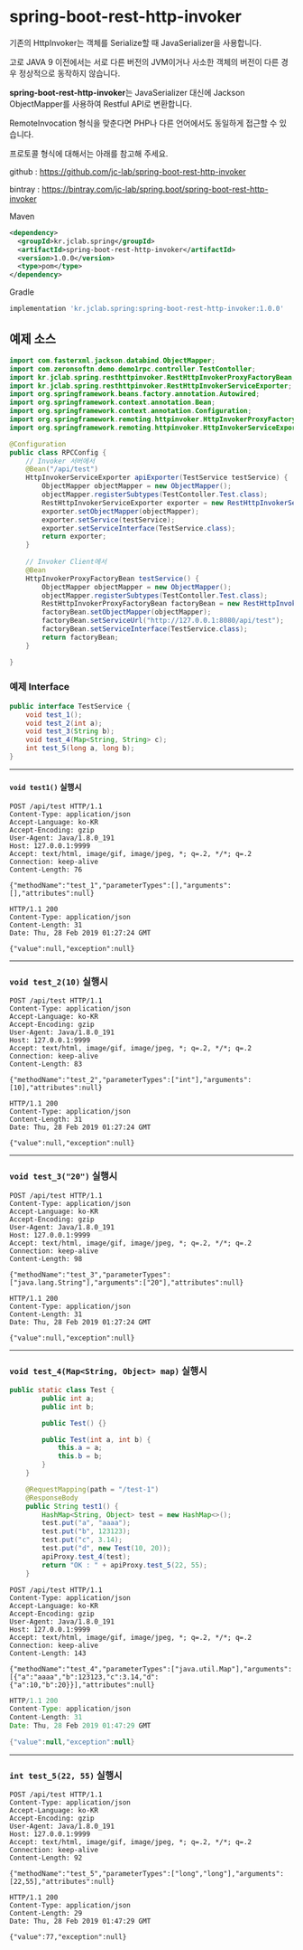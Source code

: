 # spring-boot-rest-http-invoker



기존의 HttpInvoker는 객체를 Serialize할 때 JavaSerializer을 사용합니다.

고로 JAVA 9 이전에서는 서로 다른 버전의 JVM이거나 사소한 객체의 버전이 다른 경우 정상적으로 동작하지 않습니다.

**spring-boot-rest-http-invoker**는 JavaSerializer 대신에 Jackson ObjectMapper를 사용하여 Restful API로 변환합니다.

RemoteInvocation 형식을 맞춘다면 PHP나 다른 언어에서도 동일하게 접근할 수 있습니다.

프로토콜 형식에 대해서는 아래를 참고해 주세요.



github : https://github.com/jc-lab/spring-boot-rest-http-invoker

bintray : https://bintray.com/jc-lab/spring.boot/spring-boot-rest-http-invoker



Maven

```xml
<dependency>
  <groupId>kr.jclab.spring</groupId>
  <artifactId>spring-boot-rest-http-invoker</artifactId>
  <version>1.0.0</version>
  <type>pom</type>
</dependency>
```

Gradle

```groovy
implementation 'kr.jclab.spring:spring-boot-rest-http-invoker:1.0.0'
```





## 예제 소스

```java
import com.fasterxml.jackson.databind.ObjectMapper;
import com.zeronsoftn.demo.demo1rpc.controller.TestContoller;
import kr.jclab.spring.resthttpinvoker.RestHttpInvokerProxyFactoryBean;
import kr.jclab.spring.resthttpinvoker.RestHttpInvokerServiceExporter;
import org.springframework.beans.factory.annotation.Autowired;
import org.springframework.context.annotation.Bean;
import org.springframework.context.annotation.Configuration;
import org.springframework.remoting.httpinvoker.HttpInvokerProxyFactoryBean;
import org.springframework.remoting.httpinvoker.HttpInvokerServiceExporter;

@Configuration
public class RPCConfig {
    // Invoker 서버에서
    @Bean("/api/test")
    HttpInvokerServiceExporter apiExporter(TestService testService) {
        ObjectMapper objectMapper = new ObjectMapper();
        objectMapper.registerSubtypes(TestContoller.Test.class);
        RestHttpInvokerServiceExporter exporter = new RestHttpInvokerServiceExporter();
        exporter.setObjectMapper(objectMapper);
        exporter.setService(testService);
        exporter.setServiceInterface(TestService.class);
        return exporter;
    }
	
    // Invoker Client에서
    @Bean
    HttpInvokerProxyFactoryBean testService() {
        ObjectMapper objectMapper = new ObjectMapper();
        objectMapper.registerSubtypes(TestContoller.Test.class);
        RestHttpInvokerProxyFactoryBean factoryBean = new RestHttpInvokerProxyFactoryBean();
        factoryBean.setObjectMapper(objectMapper);
        factoryBean.setServiceUrl("http://127.0.0.1:8080/api/test");
        factoryBean.setServiceInterface(TestService.class);
        return factoryBean;
    }

}

```





### 예제 Interface

```java
public interface TestService {
    void test_1();
    void test_2(int a);
    void test_3(String b);
    void test_4(Map<String, String> c);
    int test_5(long a, long b);
}
```

---

#### `void test1()` 실행시

```http
POST /api/test HTTP/1.1
Content-Type: application/json
Accept-Language: ko-KR
Accept-Encoding: gzip
User-Agent: Java/1.8.0_191
Host: 127.0.0.1:9999
Accept: text/html, image/gif, image/jpeg, *; q=.2, */*; q=.2
Connection: keep-alive
Content-Length: 76

{"methodName":"test_1","parameterTypes":[],"arguments":[],"attributes":null}
```

```http
HTTP/1.1 200 
Content-Type: application/json
Content-Length: 31
Date: Thu, 28 Feb 2019 01:27:24 GMT

{"value":null,"exception":null}
```

---

### `void test_2(10)` 실행시

```http
POST /api/test HTTP/1.1
Content-Type: application/json
Accept-Language: ko-KR
Accept-Encoding: gzip
User-Agent: Java/1.8.0_191
Host: 127.0.0.1:9999
Accept: text/html, image/gif, image/jpeg, *; q=.2, */*; q=.2
Connection: keep-alive
Content-Length: 83

{"methodName":"test_2","parameterTypes":["int"],"arguments":[10],"attributes":null}
```

```http
HTTP/1.1 200 
Content-Type: application/json
Content-Length: 31
Date: Thu, 28 Feb 2019 01:27:24 GMT

{"value":null,"exception":null}
```

---

### `void test_3("20")` 실행시

```http
POST /api/test HTTP/1.1
Content-Type: application/json
Accept-Language: ko-KR
Accept-Encoding: gzip
User-Agent: Java/1.8.0_191
Host: 127.0.0.1:9999
Accept: text/html, image/gif, image/jpeg, *; q=.2, */*; q=.2
Connection: keep-alive
Content-Length: 98

{"methodName":"test_3","parameterTypes":["java.lang.String"],"arguments":["20"],"attributes":null}
```

```http
HTTP/1.1 200 
Content-Type: application/json
Content-Length: 31
Date: Thu, 28 Feb 2019 01:27:24 GMT

{"value":null,"exception":null}
```

---

### `void test_4(Map<String, Object> map)` 실행시

```java
public static class Test {
        public int a;
        public int b;

        public Test() {}

        public Test(int a, int b) {
            this.a = a;
            this.b = b;
        }
    }

    @RequestMapping(path = "/test-1")
    @ResponseBody
    public String test1() {
        HashMap<String, Object> test = new HashMap<>();
        test.put("a", "aaaa");
        test.put("b", 123123);
        test.put("c", 3.14);
        test.put("d", new Test(10, 20));
        apiProxy.test_4(test);
        return "OK : " + apiProxy.test_5(22, 55);
    }
```

```http
POST /api/test HTTP/1.1
Content-Type: application/json
Accept-Language: ko-KR
Accept-Encoding: gzip
User-Agent: Java/1.8.0_191
Host: 127.0.0.1:9999
Accept: text/html, image/gif, image/jpeg, *; q=.2, */*; q=.2
Connection: keep-alive
Content-Length: 143

{"methodName":"test_4","parameterTypes":["java.util.Map"],"arguments":[{"a":"aaaa","b":123123,"c":3.14,"d":{"a":10,"b":20}}],"attributes":null}
```

```java
HTTP/1.1 200 
Content-Type: application/json
Content-Length: 31
Date: Thu, 28 Feb 2019 01:47:29 GMT

{"value":null,"exception":null}
```

---

### `int test_5(22, 55)` 실행시

```http
POST /api/test HTTP/1.1
Content-Type: application/json
Accept-Language: ko-KR
Accept-Encoding: gzip
User-Agent: Java/1.8.0_191
Host: 127.0.0.1:9999
Accept: text/html, image/gif, image/jpeg, *; q=.2, */*; q=.2
Connection: keep-alive
Content-Length: 92

{"methodName":"test_5","parameterTypes":["long","long"],"arguments":[22,55],"attributes":null}
```

```http
HTTP/1.1 200 
Content-Type: application/json
Content-Length: 29
Date: Thu, 28 Feb 2019 01:47:29 GMT

{"value":77,"exception":null}
```


